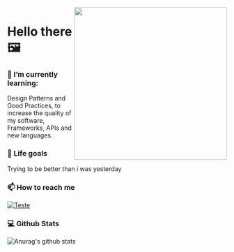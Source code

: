 <img align="right" src="https://user-images.githubusercontent.com/29201788/113465982-1ea86880-9406-11eb-8cce-533a14d1d2ec.png" width="350"/>

# Hello there 🖼

### 🌱 I’m currently learning:
Design Patterns and Good Practices, to increase the quality of my software, Frameworks, APIs and new languages.

### 🎯 Life goals
Trying to be better than i was yesterday

 ### 📫 How to reach me
 [
![Teste](https://img.shields.io/badge/Dayane_Cristine_Leite-informational?style=flat&logo=LinkedIn&logoColor=white&color=7209b7)](https://www.linkedin.com/in/dayane-cristine-leite/)

### 💻 Github Stats
![Anurag's github stats](https://github-readme-stats.vercel.app/api?username=dayanecristine&show_icons=true&theme=jolly&include_all_commits=true&count_private=true&locale=pt-br&hide=issues)

